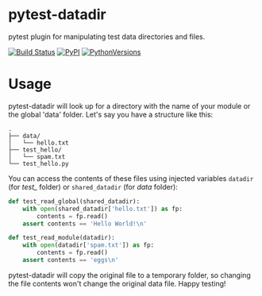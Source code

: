# pytest-datadir

pytest plugin for manipulating test data directories and files.

[![Build Status](https://travis-ci.org/gabrielcnr/pytest-datadir.svg?branch=master)](https://travis-ci.org/gabrielcnr/pytest-datadir)
[![PyPI](https://img.shields.io/pypi/v/pytest-datadir.svg)](https://pypi.python.org/pypi/pytest-datadir)
[![PythonVersions](https://img.shields.io/pypi/pyversions/pytest-datadir.svg)](https://pypi.python.org/pypi/pytest-datadir)


# Usage
pytest-datadir will look up for a directory with the name of your module or the global 'data' folder.
Let's say you have a structure like this:

```
.
├── data/
│   └── hello.txt
├── test_hello/
│   └── spam.txt
└── test_hello.py
```
You can access the contents of these files using injected variables `datadir` (for *test_* folder) or `shared_datadir`
(for *data* folder):

```python
def test_read_global(shared_datadir):
    with open(shared_datadir['hello.txt']) as fp:
        contents = fp.read()
    assert contents == 'Hello World!\n'

def test_read_module(datadir):
    with open(datadir['spam.txt']) as fp:
        contents = fp.read()
    assert contents == 'eggs\n'
```

pytest-datadir will copy the original file to a temporary folder, so changing the file contents won't change the original data file.
Happy testing!
